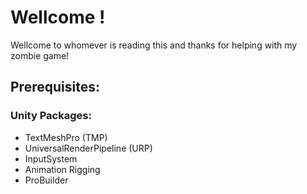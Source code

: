 # Wellcome !
Wellcome to whomever is reading this and thanks for helping with my zombie game!

## Prerequisites:
### Unity Packages:
- TextMeshPro (TMP)
- UniversalRenderPipeline (URP)
- InputSystem
- Animation Rigging
- ProBuilder